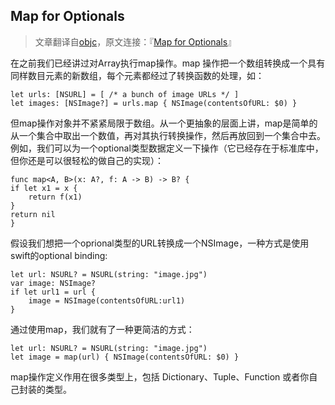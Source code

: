 Map for Optionals
----
>文章翻译自[objc](http://www.objc.io)，原文连接：『[Map for Optionals](http://www.objc.io/snippets/9.html)』

在之前我们已经讲过对Array执行map操作。map 操作把一个数组转换成一个具有同样数目元素的新数组，每个元素都经过了转换函数的处理，如：

	let urls: [NSURL] = [ /* a bunch of image URLs */ ]
	let images: [NSImage?] = urls.map { NSImage(contentsOfURL: $0) }
	
但map操作对象并不紧紧局限于数组。从一个更抽象的层面上讲，map是简单的从一个集合中取出一个数值，再对其执行转换操作，然后再放回到一个集合中去。例如，我们可以为一个optional类型数据定义一下操作（它已经存在于标准库中，但你还是可以很轻松的做自己的实现）：

	func map<A, B>(x: A?, f: A -> B) -> B? {
    if let x1 = x {
        return f(x1)
    }
    return nil
	}
	
假设我们想把一个oprional类型的URL转换成一个NSImage，一种方式是使用swift的optional binding:
	
	let url: NSURL? = NSURL(string: "image.jpg")
	var image: NSImage?
	if let url1 = url {
    	image = NSImage(contentsOfURL:url1)
	}

通过使用map，我们就有了一种更简洁的方式：

	let url: NSURL? = NSURL(string: "image.jpg")
	let image = map(url) { NSImage(contentsOfURL: $0) }

map操作定义作用在很多类型上，包括 Dictionary、Tuple、Function 或者你自己封装的类型。